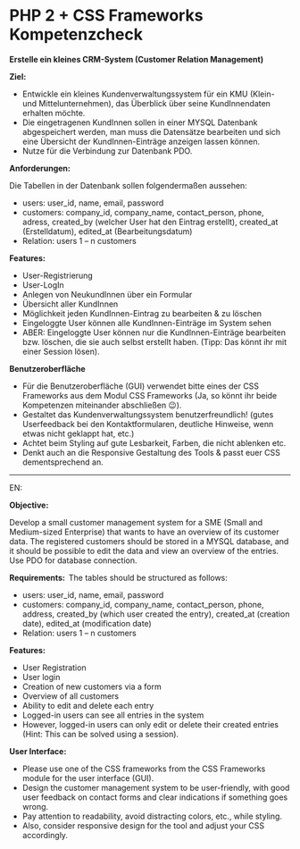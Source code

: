 # PHP 2 + CSS Frameworks Kompetenzcheck
**Erstelle ein kleines CRM-System (Customer Relation Management)**

**Ziel:**  
- Entwickle ein kleines Kundenverwaltungssystem für ein KMU (Klein- und Mittelunternehmen), das Überblick über seine KundInnendaten erhalten möchte.  
- Die eingetragenen KundInnen sollen in einer MYSQL Datenbank abgespeichert werden, man muss die Datensätze bearbeiten und sich eine Übersicht der KundInnen-Einträge anzeigen lassen können.  
- Nutze für die Verbindung zur Datenbank PDO.  

**Anforderungen:**  

Die Tabellen in der Datenbank sollen folgendermaßen aussehen:  
- users: user_id, name, email, password  
- customers: company_id, company_name, contact_person, phone, adress, created_by (welcher User hat den Eintrag erstellt), created_at (Erstelldatum), edited_at (Bearbeitungsdatum)  
- Relation: users 1 – n customers    

**Features:**  
- User-Registrierung  
- User-LogIn  
- Anlegen von NeukundInnen über ein Formular  
- Übersicht aller KundInnen  
- Möglichkeit jeden KundInnen-Eintrag zu bearbeiten & zu löschen  
- Eingeloggte User können alle KundInnen-Einträge im System sehen  
- ABER: Eingeloggte User können nur die KundInnen-Einträge bearbeiten bzw. löschen, die sie auch selbst erstellt haben. (Tipp: Das könnt ihr mit einer Session lösen).  

**Benutzeroberfläche**  
- Für die Benutzeroberfläche (GUI) verwendet bitte eines der CSS Frameworks aus dem Modul CSS Frameworks (Ja, so könnt ihr beide Kompetenzen miteinander abschließen 😉).   
- Gestaltet das Kundenverwaltungssystem benutzerfreundlich! (gutes Userfeedback bei den Kontaktformularen, deutliche Hinweise, wenn etwas nicht geklappt hat, etc.)  
- Achtet beim Styling auf gute Lesbarkeit, Farben, die nicht ablenken etc.  
- Denkt auch an die Responsive Gestaltung des Tools & passt euer CSS dementsprechend an.  
---

EN:  

**Objective:**  

Develop a small customer management system for a SME (Small and Medium-sized Enterprise) that wants to have an overview of its customer data. The registered customers should be stored in a MYSQL database, and it should be possible to edit the data and view an overview of the entries. Use PDO for database connection.  

**Requirements:**  
The tables should be structured as follows:  
- users: user_id, name, email, password  
- customers: company_id, company_name, contact_person, phone, address, created_by (which user created the entry), created_at (creation date), edited_at (modification date)  
- Relation: users 1 – n customers  

**Features:**  
- User Registration  
- User login  
- Creation of new customers via a form  
- Overview of all customers  
- Ability to edit and delete each entry  
- Logged-in users can see all entries in the system  
- However, logged-in users can only edit or delete their created entries (Hint: This can be solved using a session).  

**User Interface:**  
- Please use one of the CSS frameworks from the CSS Frameworks module for the user interface (GUI).  
- Design the customer management system to be user-friendly, with good user feedback on contact forms and clear indications if something goes wrong.  
- Pay attention to readability, avoid distracting colors, etc., while styling.  
- Also, consider responsive design for the tool and adjust your CSS accordingly. 
